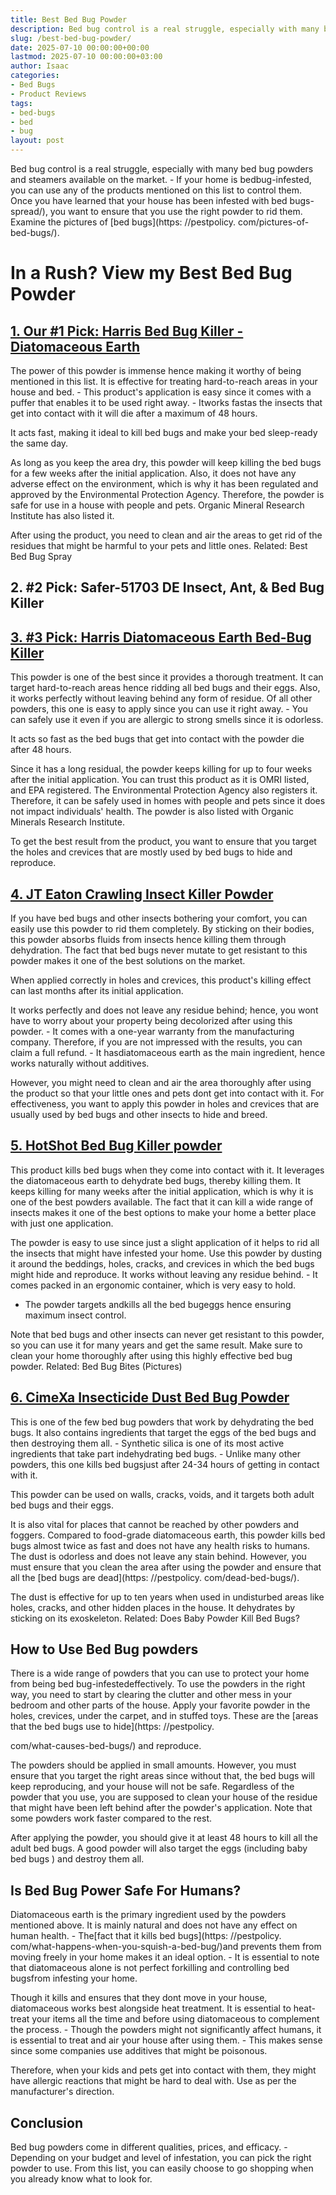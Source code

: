 ```yaml
---
title: Best Bed Bug Powder
description: Bed bug control is a real struggle, especially with many bed bug powders and steamers available on the market. - If your home is bedbug-infested, you can use...
slug: /best-bed-bug-powder/
date: 2025-07-10 00:00:00+00:00
lastmod: 2025-07-10 00:00:00+03:00
author: Isaac
categories:
- Bed Bugs
- Product Reviews
tags:
- bed-bugs
- bed
- bug
layout: post
---
```


Bed bug control is a real struggle, especially with many bed bug powders and steamers available on the market. - If your home is bedbug-infested, you can use any of the products mentioned on this list to control them. Once you have learned that your house has been infested with bed bugs-spread/), you want to ensure that you use the right powder to rid them. Examine the pictures of [bed bugs](https: //pestpolicy. com/pictures-of-bed-bugs/).

# **In a Rush? View my Best Bed Bug Powder**

##  [1. Our #1 Pick: Harris Bed Bug Killer - Diatomaceous Earth](https://www.amazon.com/dp/B005GXKEUM/?tag=p-policy-20)

The power of this powder is immense hence making it worthy of being mentioned in this list. It is effective for treating hard-to-reach areas in your house and bed. - This product's application is easy since it comes with a puffer that enables it to be used right away. - Itworks fastas the insects that get into contact with it will die after a maximum of 48 hours.

It acts fast, making it ideal to kill bed bugs and make your bed sleep-ready the same day.

As long as you keep the area dry, this powder will keep killing the bed bugs for a few weeks after the initial application. Also, it does not have any adverse effect on the environment, which is why it has been regulated and approved by the Environmental Protection Agency. Therefore, the powder is safe for use in a house with people and pets. Organic Mineral Research Institute has also listed it.

After using the product, you need to clean and air the areas to get rid of the residues that might be harmful to your pets and little ones. Related: Best Bed Bug Spray

##  **2. #2 Pick: Safer-51703 DE Insect, Ant, & Bed Bug Killer**

##  [3. #3 Pick: Harris Diatomaceous Earth Bed-Bug Killer](https://www.amazon.com/dp/B06WD7RL6L/?tag=p-policy-20)

This powder is one of the best since it provides a thorough treatment. It can target hard-to-reach areas hence ridding all bed bugs and their eggs. Also, it works perfectly without leaving behind any form of residue. Of all other powders, this one is easy to apply since you can use it right away. - You can safely use it even if you are allergic to strong smells since it is odorless.

It acts so fast as the bed bugs that get into contact with the powder die after 48 hours.

Since it has a long residual, the powder keeps killing for up to four weeks after the initial application. You can trust this product as it is OMRI listed, and EPA registered. The Environmental Protection Agency also registers it. Therefore, it can be safely used in homes with people and pets since it does not impact individuals' health. The powder is also listed with Organic Minerals Research Institute.

To get the best result from the product, you want to ensure that you target the holes and crevices that are mostly used by bed bugs to hide and reproduce.

##  [4. JT Eaton Crawling Insect Killer Powder](https://www.amazon.com/dp/B00EOMFSU2/?tag=p-policy-20)

If you have bed bugs and other insects bothering your comfort, you can easily use this powder to rid them completely. By sticking on their bodies, this powder absorbs fluids from insects hence killing them through dehydration. The fact that bed bugs never mutate to get resistant to this powder makes it one of the best solutions on the market.

When applied correctly in holes and crevices, this product's killing effect can last months after its initial application.

It works perfectly and does not leave any residue behind; hence, you wont have to worry about your property being decolorized after using this powder. - It comes with a one-year warranty from the manufacturing company. Therefore, if you are not impressed with the results, you can claim a full refund. - It hasdiatomaceous earth as the main ingredient, hence works naturally without additives.

However, you might need to clean and air the area thoroughly after using the product so that your little ones and pets dont get into contact with it. For effectiveness, you want to apply this powder in holes and crevices that are usually used by bed bugs and other insects to hide and breed.

##  [5. HotShot Bed Bug Killer powder](https://www.amazon.com/dp/B01MUGRY5C/?tag=p-policy-20)

This product kills bed bugs when they come into contact with it. It leverages the diatomaceous earth to dehydrate bed bugs, thereby killing them. It keeps killing for many weeks after the initial application, which is why it is one of the best powders available. The fact that it can kill a wide range of insects makes it one of the best options to make your home a better place with just one application.

The powder is easy to use since just a slight application of it helps to rid all the insects that might have infested your home. Use this powder by dusting it around the beddings, holes, cracks, and crevices in which the bed bugs might hide and reproduce. It works without leaving any residue behind. - It comes packed in an ergonomic container, which is very easy to hold.

- The powder targets andkills all the bed bugeggs hence ensuring maximum insect control.

Note that bed bugs and other insects can never get resistant to this powder, so you can use it for many years and get the same result. Make sure to clean your home thoroughly after using this highly effective bed bug powder. Related: Bed Bug Bites (Pictures)

##  [6. CimeXa Insecticide Dust Bed Bug Powder](https://www.amazon.com/dp/B00FHNAFHI/?tag=p-policy-20)

This is one of the few bed bug powders that work by dehydrating the bed bugs. It also contains ingredients that target the eggs of the bed bugs and then destroying them all. - Synthetic silica is one of its most active ingredients that take part indehydrating bed bugs. - Unlike many other powders, this one kills bed bugsjust after 24-34 hours of getting in contact with it.

This powder can be used on walls, cracks, voids, and it targets both adult bed bugs and their eggs.

It is also vital for places that cannot be reached by other powders and foggers. Compared to food-grade diatomaceous earth, this powder kills bed bugs almost twice as fast and does not have any health risks to humans. The dust is odorless and does not leave any stain behind. However, you must ensure that you clean the area after using the powder and ensure that all the [bed bugs are dead](https: //pestpolicy. com/dead-bed-bugs/).

The dust is effective for up to ten years when used in undisturbed areas like holes, cracks, and other hidden places in the house. It dehydrates by sticking on its exoskeleton. Related: Does Baby Powder Kill Bed Bugs?

##  How to Use Bed Bug powders

There is a wide range of powders that you can use to protect your home from being bed bug-infestedeffectively. To use the powders in the right way, you need to start by clearing the clutter and other mess in your bedroom and other parts of the house. Apply your favorite powder in the holes, crevices, under the carpet, and in stuffed toys. These are the [areas that the bed bugs use to hide](https: //pestpolicy.

com/what-causes-bed-bugs/) and reproduce.

The powders should be applied in small amounts. However, you must ensure that you target the right areas since without that, the bed bugs will keep reproducing, and your house will not be safe. Regardless of the powder that you use, you are supposed to clean your house of the residue that might have been left behind after the powder's application. Note that some powders work faster compared to the rest.

After applying the powder, you should give it at least 48 hours to kill all the adult bed bugs. A good powder will also target the eggs (including baby bed bugs ) and destroy them all.

##  Is Bed Bug Power Safe For Humans?

Diatomaceous earth is the primary ingredient used by the powders mentioned above. It is mainly natural and does not have any effect on human health. - The[fact that it kills bed bugs](https: //pestpolicy. com/what-happens-when-you-squish-a-bed-bug/)and prevents them from moving freely in your home makes it an ideal option. - It is essential to note that diatomaceous alone is not perfect forkilling and controlling bed bugsfrom infesting your home.

Though it kills and ensures that they dont move in your house, diatomaceous works best alongside heat treatment. It is essential to heat-treat your items all the time and before using diatomaceous to complement the process. - Though the powders might not significantly affect humans, it is essential to treat and air your house after using them. - This makes sense since some companies use additives that might be poisonous.

Therefore, when your kids and pets get into contact with them, they might have allergic reactions that might be hard to deal with. Use as per the manufacturer's direction.

##  Conclusion

Bed bug powders come in different qualities, prices, and efficacy. - Depending on your budget and level of infestation, you can pick the right powder to use. From this list, you can easily choose to go shopping when you already know what to look for.
